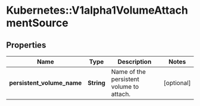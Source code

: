 # Kubernetes::V1alpha1VolumeAttachmentSource

## Properties
Name | Type | Description | Notes
------------ | ------------- | ------------- | -------------
**persistent_volume_name** | **String** | Name of the persistent volume to attach. | [optional] 


